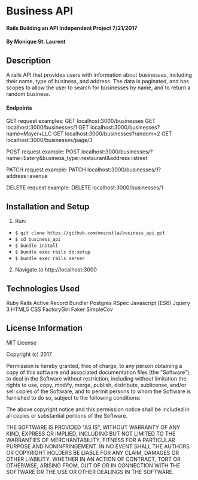 # Business API

#### Rails Building an API Independent Project 7/21/2017

#### By Monique St. Laurent

## Description
A rails API that provides users with information about businesses, including their name, type of business, and address. The data is paginated, and has scopes to allow the user to search for businesses by name, and to return a random business.

#### Endpoints

GET request examples:
  GET localhost:3000/businesses
  GET localhost:3000/businesses/1
  GET localhost:3000/businesses?name=Mayer+LLC
  GET localhost:3000/businesses?random=2
  GET localhost:3000/businesses/page/3

POST request example:
  POST localhost:3000/businesses/?name=Eatery&business_type=restaurant&address=street

PATCH request example:
  PATCH localhost:3000/businesses/1?address=avenue

DELETE request example:
  DELETE localhost:3000/businesses/1


## Installation and Setup

1. Run:
*  `$ git clone https://github.com/moinstla/business_api.git`
* `$ cd business_api`
* `$ bundle install`
* `$ bundle exec rails db:setup`
* `$ bundle exec rails server`

2. Navigate to http://localhost:3000

## Technologies Used
Ruby
Rails
Active Record
Bundler
Postgres
RSpec
Javascript (ES6)
Jquery 3
HTML5
CSS
FactoryGirl
Faker
SimpleCov

## License Information

MIT License

Copyright (c) 2017

Permission is hereby granted, free of charge, to any person obtaining a copy of this software and associated documentation files (the "Software"), to deal in the Software without restriction, including without limitation the rights to use, copy, modify, merge, publish, distribute, sublicense, and/or sell copies of the Software, and to permit persons to whom the Software is furnished to do so, subject to the following conditions:

The above copyright notice and this permission notice shall be included in all copies or substantial portions of the Software.

THE SOFTWARE IS PROVIDED "AS IS", WITHOUT WARRANTY OF ANY KIND, EXPRESS OR IMPLIED, INCLUDING BUT NOT LIMITED TO THE WARRANTIES OF MERCHANTABILITY, FITNESS FOR A PARTICULAR PURPOSE AND NONINFRINGEMENT. IN NO EVENT SHALL THE AUTHORS OR COPYRIGHT HOLDERS BE LIABLE FOR ANY CLAIM, DAMAGES OR OTHER LIABILITY, WHETHER IN AN ACTION OF CONTRACT, TORT OR OTHERWISE, ARISING FROM, OUT OF OR IN CONNECTION WITH THE SOFTWARE OR THE USE OR OTHER DEALINGS IN THE SOFTWARE.
